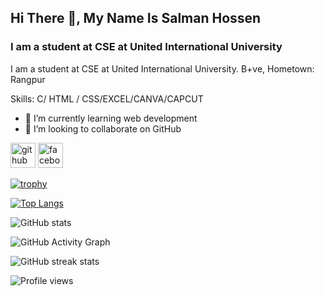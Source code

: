 
## Hi There 👋, My Name Is Salman Hossen
### I am a student at CSE at United International University
I am a student at CSE at United International University. B+ve,
Hometown: Rangpur

Skills: C/ HTML / CSS/EXCEL/CANVA/CAPCUT

- 🌱 I’m currently learning web development 
- 👯 I’m looking to collaborate on GitHub 


[<img src='https://cdn.jsdelivr.net/npm/simple-icons@3.0.1/icons/github.svg' alt='github' height='40'>](https://github.com/salman-29march)  [<img src='https://cdn.jsdelivr.net/npm/simple-icons@3.0.1/icons/facebook.svg' alt='facebook' height='40'>](https://www.facebook.com/https://www.facebook.com/mdsalman.hossen.18)  

[![trophy](https://github-profile-trophy.vercel.app/?username=salman-29march)](https://github.com/ryo-ma/github-profile-trophy)

[![Top Langs](https://github-readme-stats.vercel.app/api/top-langs/?username=salman-29march)](https://github.com/anuraghazra/github-readme-stats)

![GitHub stats](https://github-readme-stats.vercel.app/api?username=salman-29march&show_icons=true&count_private=true)  

![GitHub Activity Graph](https://activity-graph.herokuapp.com/graph?username=salman-29march)  

![GitHub streak stats](https://streak-stats.demolab.com/?user=salman-29march)  

![Profile views](https://gpvc.arturio.dev/salman-29march)  

